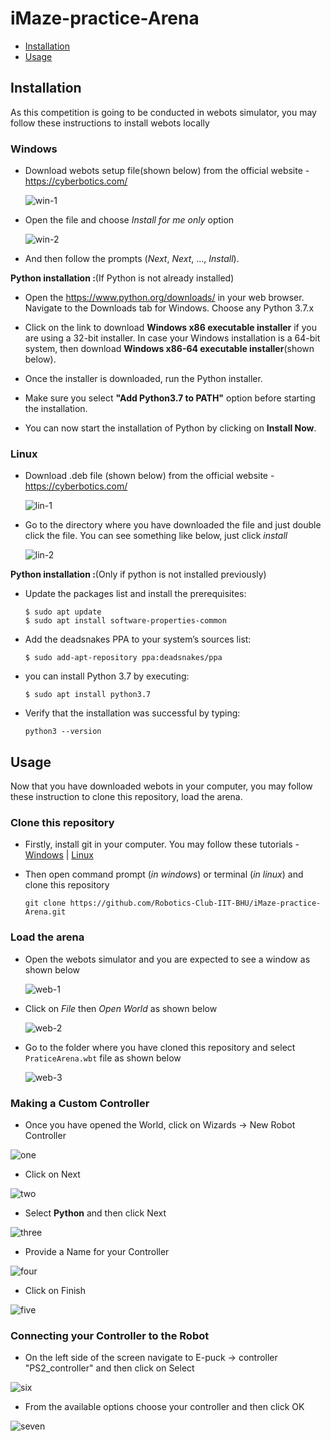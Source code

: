 # iMaze-practice-Arena

* [Installation](#Installation)
* [Usage](#Usage)

## Installation

As this competition is going to be conducted in webots simulator, you may follow these instructions to install webots locally

### Windows

* Download webots setup file(shown below) from the official website - https://cyberbotics.com/

  ![win-1](images/win-1.jpg)

* Open the file and choose *Install for me only* option

  ![win-2](images/win-2.jpg)

* And then follow the prompts (*Next*, *Next*, ..., *Install*).

**Python installation :**(If Python is not already installed)

* Open the https://www.python.org/downloads/  in your web browser. Navigate to the Downloads tab for Windows. Choose any Python 3.7.x

* Click on the link to download **Windows x86 executable installer** if you are using a 32-bit installer. In case your Windows installation is a 64-bit system, then download **Windows x86-64 executable installer**(shown below).


* Once the installer is downloaded, run the Python installer.

* Make sure you select **"Add Python3.7 to PATH"** option before starting the installation.

* You can now start the installation of Python by clicking on **Install Now**.

### Linux

* Download .deb file (shown below) from the official website - https://cyberbotics.com/

  ![lin-1](images/lin-1.jpg)

* Go to the directory where you have downloaded the file and just double click the file. You can see something like below, just click *install*

  ![lin-2](images/lin-2.jpg)
  
**Python installation :**(Only if python is not installed previously)

* Update the packages list and install the prerequisites:

  ```
  $ sudo apt update
  $ sudo apt install software-properties-common
  
  ```

* Add the deadsnakes PPA to your system’s sources list:

  ```
  $ sudo add-apt-repository ppa:deadsnakes/ppa
  ```

* you can install Python 3.7 by executing:

  ```
  $ sudo apt install python3.7
  ```

* Verify that the installation was successful by typing:

  ```
  python3 --version
  ```

## Usage

Now that you have downloaded webots in your computer, you may follow these instruction to clone this repository, load the arena.

### Clone this repository

* Firstly, install git in your computer. You may follow these tutorials - [Windows](https://phoenixnap.com/kb/how-to-install-git-windows) | [Linux](https://www.atlassian.com/git/tutorials/install-git#linux)

* Then open command prompt (*in windows*) or terminal (*in linux*) and clone this repository

  ```shell
  git clone https://github.com/Robotics-Club-IIT-BHU/iMaze-practice-Arena.git
  ```

### Load the arena

* Open the webots simulator and you are expected to see a window as shown below

  ![web-1](images/web-1.jpg)

* Click on *File* then *Open World* as shown below

  ![web-2](images/web-2.jpg)

* Go to the folder where you have cloned this repository and select `PraticeArena.wbt` file as shown below

  ![web-3](images/web-3.jpg)
  
### Making a Custom Controller

* Once you have opened the World, click on Wizards -> New Robot Controller

![one](images/Custom-Controller-I.png)

* Click on Next

![two](images/Custom-Controller-II.png)

* Select **Python** and then click Next

![three](images/Custom-Controller-III.png)

* Provide a Name for your Controller

![four](images/Custom-Controller-IV.png)

* Click on Finish 

![five](images/Custom-Controller-V.png)

### Connecting your Controller to the Robot

* On the left side of the screen navigate to E-puck -> controller "PS2_controller" and then click on Select

![six](images/Connect-to-Robot-I.png)

* From the available options choose your controller and then click OK

![seven](images/Connect-to-Robot-II.png)
